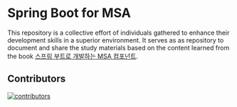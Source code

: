 # Spring Boot for MSA

This repository is a collective effort of individuals gathered to enhance their development skills in a superior environment. It serves as as repository to document and share the study materials based on the content learned from the book [스프링 부트로 개발하는 MSA 컴포넌트](https://www.yes24.com/Product/Goods/115306377).

## Contributors

<a href="https://github.com/cowaine/spring-boot-for-msa/graphs/contributors">
  <img src="https://contrib.rocks/image?repo=cowaine/spring-boot-for-msa" alt="contributors">
</a>
